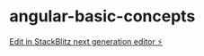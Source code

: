 # angular-basic-concepts

[Edit in StackBlitz next generation editor ⚡️](https://stackblitz.com/~/github.com/vibeshnan-kangamani/angular-basic-concepts)